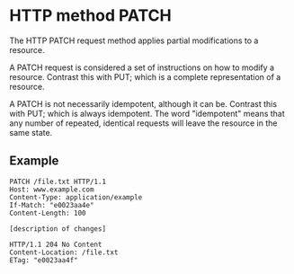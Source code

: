 # HTTP method PATCH

The HTTP PATCH request method applies partial
modifications to a resource.

A PATCH request is considered a set of
instructions on how to modify a resource. Contrast
this with PUT; which is a complete representation
of a resource.

A PATCH is not necessarily idempotent, although it
can be. Contrast this with PUT; which is always
idempotent. The word "idempotent" means that any
number of repeated, identical requests will leave
the resource in the same state.

## Example

```http
PATCH /file.txt HTTP/1.1
Host: www.example.com
Content-Type: application/example
If-Match: "e0023aa4e"
Content-Length: 100

[description of changes]
```

```http
HTTP/1.1 204 No Content
Content-Location: /file.txt
ETag: "e0023aa4f"
``` 
